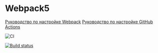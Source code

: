 # Webpack5

[Руководство по настройке Webpack](https://webpack.js.org/guides/)
[Руководство по настройке GitHub Actions](https://docs.github.com/en/actions/quickstart)

![CI](https://github.com/RomanMenshikov92/new-repo-ahj-homeworks/actions/workflows/web.yml/badge.svg)

[![Build status](https://ci.appveyor.com/api/projects/status/a0xx8gk4ip8s05n5?svg=true)](https://ci.appveyor.com/project/RomanMenshikov92/new-repo-ahj-homeworks-dom)
